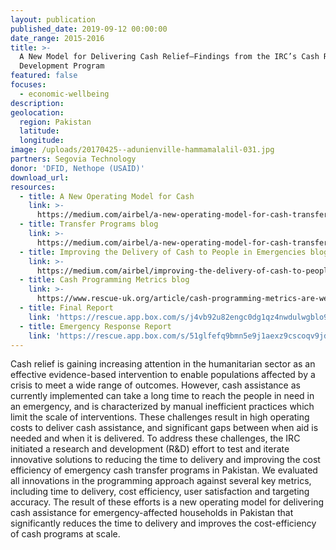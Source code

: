 ```yaml
---
layout: publication
published_date: 2019-09-12 00:00:00
date_range: 2015-2016
title: >-
  A New Model for Delivering Cash Relief–Findings from the IRC’s Cash Research &
  Development Program
featured: false
focuses:
  - economic-wellbeing
description:
geolocation:
  region: Pakistan
  latitude:
  longitude:
image: /uploads/20170425--adunienville-hammamalalil-031.jpg
partners: Segovia Technology
donor: 'DFID, Nethope (USAID)'
download_url:
resources:
  - title: A New Operating Model for Cash
    link: >-
      https://medium.com/airbel/a-new-operating-model-for-cash-transfer-programs-ad0e93046f56
  - title: Transfer Programs blog
    link: >-
      https://medium.com/airbel/a-new-operating-model-for-cash-transfer-programs-ad0e93046f56
  - title: Improving the Delivery of Cash to People in Emergencies blog
    link: >-
      https://medium.com/airbel/improving-the-delivery-of-cash-to-people-in-emergencies-2ac34f14e88a
  - title: Cash Programming Metrics blog
    link: >-
      https://www.rescue-uk.org/article/cash-programming-metrics-are-we-talking-about-same-thing
  - title: Final Report
    link: 'https://rescue.app.box.com/s/j4vb92u82engc0dg1qz4nwdulwgblo9p'
  - title: Emergency Response Report
    link: 'https://rescue.app.box.com/s/51glfefq9bmn5e9j1aexz9cscoqv9jdv'
---
```


Cash relief is gaining increasing attention in the humanitarian sector as an effective evidence-based intervention to enable populations affected by a crisis to meet a wide range of outcomes. However, cash assistance as currently implemented can take a long time to reach the people in need in an emergency, and is characterized by manual inefficient practices which limit the scale of interventions. These challenges result in high operating costs to deliver cash assistance, and significant gaps between when aid is needed and when it is delivered. To address these challenges, the IRC initiated a research and development (R&D) effort to test and iterate innovative solutions to reducing the time to delivery and improving the cost efficiency of emergency cash transfer programs in Pakistan. We evaluated all innovations in the programming approach against several key metrics, including time to delivery, cost efficiency, user satisfaction and targeting accuracy. The result of these efforts is a new operating model for delivering cash assistance for emergency-affected households in Pakistan that significantly reduces the time to delivery and improves the cost-efficiency of cash programs at scale.